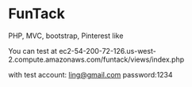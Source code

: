 FunTack
=======

PHP, MVC, bootstrap, Pinterest like

You can test at
ec2-54-200-72-126.us-west-2.compute.amazonaws.com/funtack/views/index.php

with test account: ling@gmail.com  password:1234
